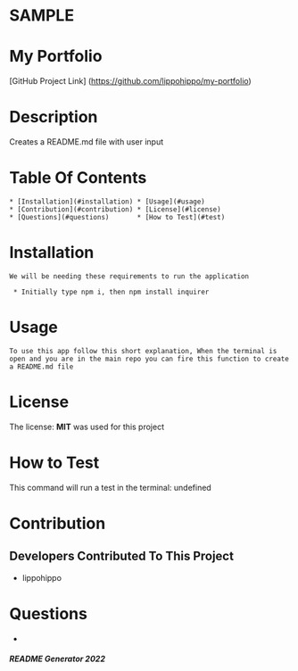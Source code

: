 # SAMPLE
  
  # My Portfolio

  [GitHub Project Link] (https://github.com/lippohippo/my-portfolio)

  # Description

  Creates a README.md file with user input

  # Table Of Contents

    * [Installation](#installation) * [Usage](#usage)
    * [Contribution](#contribution) * [License](#license) 
    * [Questions](#questions)       * [How to Test](#test) 
  
  # Installation 

    We will be needing these requirements to run the application

     * Initially type npm i, then npm install inquirer

  # Usage

    To use this app follow this short explanation, When the terminal is open and you are in the main repo you can fire this function to create a README.md file

  # License

  The license: **MIT** was used for this project

  
  # How to Test

  This command will run a test in the terminal: undefined

  # Contribution

  ## Developers Contributed To This Project

   * lippohippo

  # Questions

   - 

  ##### README Generator 2022 
